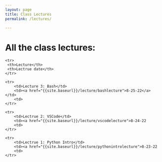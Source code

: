 ```yaml
---
layout: page
title: Class Lectures
permalink: /lectures/

---
```


# All the class lectures: 

<table>

    <tr>
     <th>Lecture</th> 
     <th>Lectrue date</th>
    </tr>

    <tr>
        <td>Lecture 3: Bash</td>
        <td><a href="{{site.baseurl}}/lecture/bashlecture">8-25-22</a></td>
        <td>
    </tr>

    <tr>
        <td>Lectrue 2: VSCode</td>
        <td><a href="{{site.baseurl}}/lecture/vscodelecture">8-24-22
        <td>
    </tr>
    
    <tr>
        <td>Lectrue 1: Python Intro</td>
        <td><a href="{{site.baseurl}}/lecture/pythonintrolecture">8-23-22
        <td>
    </tr>

</table>
